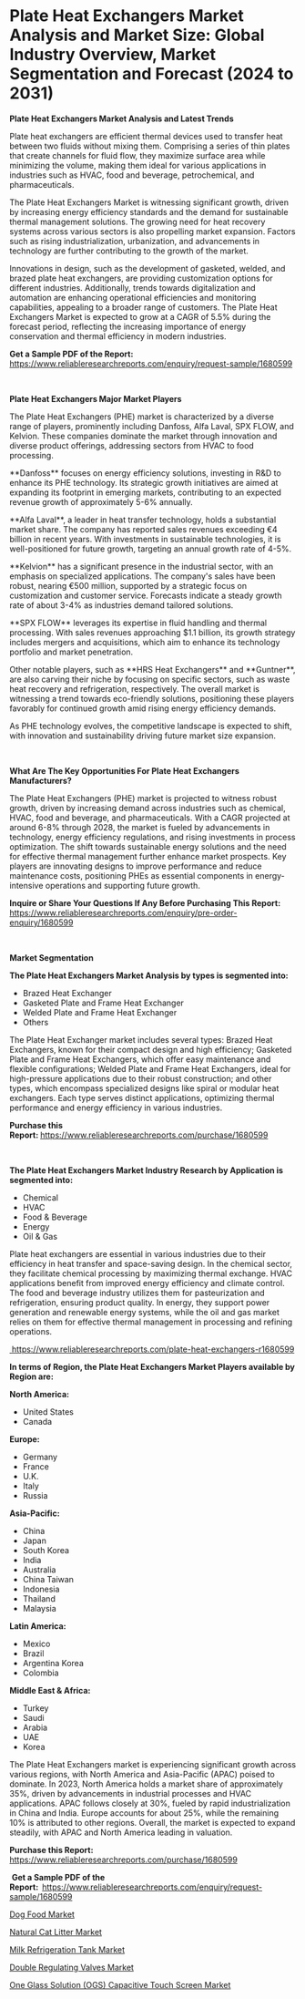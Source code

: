 <p><h1>Plate Heat Exchangers Market Analysis and Market Size: Global Industry Overview, Market Segmentation and Forecast (2024 to 2031)</h1></p><p><strong>Plate Heat Exchangers Market Analysis and Latest Trends</strong></p>
<p><p>Plate heat exchangers are efficient thermal devices used to transfer heat between two fluids without mixing them. Comprising a series of thin plates that create channels for fluid flow, they maximize surface area while minimizing the volume, making them ideal for various applications in industries such as HVAC, food and beverage, petrochemical, and pharmaceuticals.</p><p>The Plate Heat Exchangers Market is witnessing significant growth, driven by increasing energy efficiency standards and the demand for sustainable thermal management solutions. The growing need for heat recovery systems across various sectors is also propelling market expansion. Factors such as rising industrialization, urbanization, and advancements in technology are further contributing to the growth of the market.</p><p>Innovations in design, such as the development of gasketed, welded, and brazed plate heat exchangers, are providing customization options for different industries. Additionally, trends towards digitalization and automation are enhancing operational efficiencies and monitoring capabilities, appealing to a broader range of customers. The Plate Heat Exchangers Market is expected to grow at a CAGR of 5.5% during the forecast period, reflecting the increasing importance of energy conservation and thermal efficiency in modern industries.</p></p>
<p><strong>Get a Sample PDF of the Report:&nbsp;</strong> <a href="https://www.reliableresearchreports.com/enquiry/request-sample/1680599?utm_campaign=115&utm_medium=2&utm_source=Github&utm_content=ia&utm_term=04102024&utm_id=plate-heat-exchangers">https://www.reliableresearchreports.com/enquiry/request-sample/1680599</a></p>
<p>&nbsp;</p>
<p><strong>Plate Heat Exchangers Major Market Players</strong></p>
<p><p>The Plate Heat Exchangers (PHE) market is characterized by a diverse range of players, prominently including Danfoss, Alfa Laval, SPX FLOW, and Kelvion. These companies dominate the market through innovation and diverse product offerings, addressing sectors from HVAC to food processing.</p><p>**Danfoss** focuses on energy efficiency solutions, investing in R&D to enhance its PHE technology. Its strategic growth initiatives are aimed at expanding its footprint in emerging markets, contributing to an expected revenue growth of approximately 5-6% annually.</p><p>**Alfa Laval**, a leader in heat transfer technology, holds a substantial market share. The company has reported sales revenues exceeding €4 billion in recent years. With investments in sustainable technologies, it is well-positioned for future growth, targeting an annual growth rate of 4-5%.</p><p>**Kelvion** has a significant presence in the industrial sector, with an emphasis on specialized applications. The company's sales have been robust, nearing €500 million, supported by a strategic focus on customization and customer service. Forecasts indicate a steady growth rate of about 3-4% as industries demand tailored solutions.</p><p>**SPX FLOW** leverages its expertise in fluid handling and thermal processing. With sales revenues approaching $1.1 billion, its growth strategy includes mergers and acquisitions, which aim to enhance its technology portfolio and market penetration.</p><p>Other notable players, such as **HRS Heat Exchangers** and **Guntner**, are also carving their niche by focusing on specific sectors, such as waste heat recovery and refrigeration, respectively. The overall market is witnessing a trend towards eco-friendly solutions, positioning these players favorably for continued growth amid rising energy efficiency demands. </p><p>As PHE technology evolves, the competitive landscape is expected to shift, with innovation and sustainability driving future market size expansion.</p></p>
<p>&nbsp;</p>
<p><strong>What Are The Key Opportunities For Plate Heat Exchangers Manufacturers?</strong></p>
<p><p>The Plate Heat Exchangers (PHE) market is projected to witness robust growth, driven by increasing demand across industries such as chemical, HVAC, food and beverage, and pharmaceuticals. With a CAGR projected at around 6-8% through 2028, the market is fueled by advancements in technology, energy efficiency regulations, and rising investments in process optimization. The shift towards sustainable energy solutions and the need for effective thermal management further enhance market prospects. Key players are innovating designs to improve performance and reduce maintenance costs, positioning PHEs as essential components in energy-intensive operations and supporting future growth.</p></p>
<p><strong>Inquire or Share Your Questions If Any Before Purchasing This Report:</strong> <a href="https://www.reliableresearchreports.com/enquiry/pre-order-enquiry/1680599?utm_campaign=115&utm_medium=2&utm_source=Github&utm_content=ia&utm_term=04102024&utm_id=plate-heat-exchangers">https://www.reliableresearchreports.com/enquiry/pre-order-enquiry/1680599</a></p>
<p>&nbsp;</p>
<p><strong>Market Segmentation</strong></p>
<p><strong>The Plate Heat Exchangers Market Analysis by types is segmented into:</strong></p>
<p><ul><li>Brazed Heat Exchanger</li><li>Gasketed Plate and Frame Heat Exchanger</li><li>Welded Plate and Frame Heat Exchanger</li><li>Others</li></ul></p>
<p><p>The Plate Heat Exchanger market includes several types: Brazed Heat Exchangers, known for their compact design and high efficiency; Gasketed Plate and Frame Heat Exchangers, which offer easy maintenance and flexible configurations; Welded Plate and Frame Heat Exchangers, ideal for high-pressure applications due to their robust construction; and other types, which encompass specialized designs like spiral or modular heat exchangers. Each type serves distinct applications, optimizing thermal performance and energy efficiency in various industries.</p></p>
<p><strong>Purchase this Report:&nbsp;</strong><a href="https://www.reliableresearchreports.com/purchase/1680599?utm_campaign=115&utm_medium=2&utm_source=Github&utm_content=ia&utm_term=04102024&utm_id=plate-heat-exchangers">https://www.reliableresearchreports.com/purchase/1680599</a></p>
<p>&nbsp;</p>
<p><strong>The Plate Heat Exchangers Market Industry Research by Application is segmented into:</strong></p>
<p><ul><li>Chemical</li><li>HVAC</li><li>Food & Beverage</li><li>Energy</li><li>Oil & Gas</li></ul></p>
<p><p>Plate heat exchangers are essential in various industries due to their efficiency in heat transfer and space-saving design. In the chemical sector, they facilitate chemical processing by maximizing thermal exchange. HVAC applications benefit from improved energy efficiency and climate control. The food and beverage industry utilizes them for pasteurization and refrigeration, ensuring product quality. In energy, they support power generation and renewable energy systems, while the oil and gas market relies on them for effective thermal management in processing and refining operations.</p></p>
<p><a href="https://www.reliableresearchreports.com/plate-heat-exchangers-r1680599?utm_campaign=115&utm_medium=2&utm_source=Github&utm_content=ia&utm_term=04102024&utm_id=plate-heat-exchangers">&nbsp;https://www.reliableresearchreports.com/plate-heat-exchangers-r1680599</a></p>
<p><strong>In terms of Region, the Plate Heat Exchangers Market Players available by Region are:</strong></p>
<p>
    <p> <strong> North America: </strong>
        <ul>
            <li>United States</li>
            <li>Canada</li>
        </ul>
        </p> 
    <p> <strong> Europe: </strong>
        <ul>
            <li>Germany</li>
            <li>France</li>
            <li>U.K.</li>
            <li>Italy</li>
            <li>Russia</li>
        </ul>
        </p> 
    <p> <strong> Asia-Pacific: </strong>
        <ul>
            <li>China</li>
            <li>Japan</li>
            <li>South Korea</li>
            <li>India</li>
            <li>Australia</li>
            <li>China Taiwan</li>
            <li>Indonesia</li>
            <li>Thailand</li>
            <li>Malaysia</li>
        </ul>
        </p> 
    <p> <strong> Latin America: </strong>
        <ul>
            <li>Mexico</li>
            <li>Brazil</li>
            <li>Argentina Korea</li>
            <li>Colombia</li>
        </ul>
        </p> 
    <p> <strong> Middle East & Africa: </strong>
        <ul>
            <li>Turkey</li>
            <li>Saudi</li>
            <li>Arabia</li>
            <li>UAE</li>
            <li>Korea</li>
        </ul>
    </p>
    </p>
<p><p>The Plate Heat Exchangers market is experiencing significant growth across various regions, with North America and Asia-Pacific (APAC) poised to dominate. In 2023, North America holds a market share of approximately 35%, driven by advancements in industrial processes and HVAC applications. APAC follows closely at 30%, fueled by rapid industrialization in China and India. Europe accounts for about 25%, while the remaining 10% is attributed to other regions. Overall, the market is expected to expand steadily, with APAC and North America leading in valuation.</p></p>
<p><strong>Purchase this Report: </strong><a href="https://www.reliableresearchreports.com/purchase/1680599?utm_campaign=115&utm_medium=2&utm_source=Github&utm_content=ia&utm_term=04102024&utm_id=plate-heat-exchangers">https://www.reliableresearchreports.com/purchase/1680599</a></p>
<p>&nbsp;<strong>Get a Sample PDF of the Report:&nbsp;&nbsp;</strong><a href="https://www.reliableresearchreports.com/enquiry/request-sample/1680599?utm_campaign=115&utm_medium=2&utm_source=Github&utm_content=ia&utm_term=04102024&utm_id=plate-heat-exchangers">https://www.reliableresearchreports.com/enquiry/request-sample/1680599</a></p>
<p><strong></strong></p>
<p><p><a href="https://www.linkedin.com/pulse/dog-food-market-ecosystem-competitive-landscape-strategic-eacee?utm_campaign=115&utm_medium=2&utm_source=Github&utm_content=ia&utm_term=04102024&utm_id=plate-heat-exchangers">Dog Food Market</a></p><p><a href="https://www.linkedin.com/pulse/natural-cat-litter-market-trends-growth-outlook-2024-hlxbe?utm_campaign=115&utm_medium=2&utm_source=Github&utm_content=ia&utm_term=04102024&utm_id=plate-heat-exchangers">Natural Cat Litter Market</a></p><p><a href="https://github.com/BesaLoshi2000/Market-Research-Report-List-1/blob/main/milk-refrigeration-tank-market.md?utm_campaign=115&utm_medium=2&utm_source=Github&utm_content=ia&utm_term=04102024&utm_id=plate-heat-exchangers">Milk Refrigeration Tank Market</a></p><p><a href="https://github.com/CordonaCindy/Market-Research-Report-List-1/blob/main/double-regulating-valves-market.md?utm_campaign=115&utm_medium=2&utm_source=Github&utm_content=ia&utm_term=04102024&utm_id=plate-heat-exchangers">Double Regulating Valves Market</a></p><p><a href="https://issuu.com/reportprime-2/docs/one-glass-solution-ogs-capacitive-t_274530b8decb77?utm_campaign=115&utm_medium=2&utm_source=Github&utm_content=ia&utm_term=04102024&utm_id=plate-heat-exchangers">One Glass Solution (OGS) Capacitive Touch Screen Market</a></p></p>